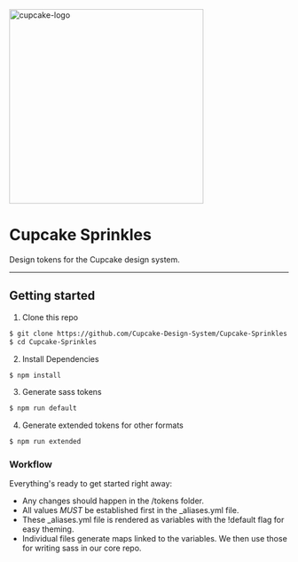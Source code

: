 <img alt="cupcake-logo" src="http://funkyimg.com/i/2KN2G.png" width="350">

# Cupcake Sprinkles

Design tokens for the Cupcake design system.

---

## Getting started

1. Clone this repo

```bash
$ git clone https://github.com/Cupcake-Design-System/Cupcake-Sprinkles.git
$ cd Cupcake-Sprinkles
```

2. Install Dependencies

```bash
$ npm install
```

3. Generate sass tokens

```bash
$ npm run default
```

4. Generate extended tokens for other formats

```bash
$ npm run extended
```


### Workflow
Everything's ready to get started right away:
- Any changes should happen in the /tokens folder. 
- All values *MUST* be established first in the _aliases.yml file.
- These _aliases.yml file is rendered as variables with the !default flag for easy theming. 
- Individual files generate maps linked to the variables. We then use those for writing sass in our core repo.